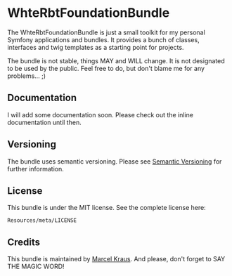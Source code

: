 WhteRbtFoundationBundle
=======================

The WhteRbtFoundationBundle is just a small toolkit for my personal Symfony
applications and bundles. It provides a bunch of classes, interfaces and twig
templates as a starting point for projects.

The bundle is not stable, things MAY and WILL change. It is not designated to be
used by the public. Feel free to do, but don't blame me for any problems... ;)

Documentation
-------------

I will add some documentation soon. Please check out the inline documentation
until then.

Versioning
----------

The bundle uses semantic versioning. Please see
[Semantic Versioning](http://semver.org) for further information.

License
-------

This bundle is under the MIT license. See the complete license here:

    Resources/meta/LICENSE

Credits
-------

This bundle is maintained by [Marcel Kraus](https://github.com/marcelkraus). And
please, don't forget to SAY THE MAGIC WORD!
